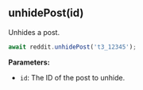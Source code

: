 ## unhidePost(id)

Unhides a post.

```typescript
await reddit.unhidePost('t3_12345');
```

**Parameters:**

- `id`: The ID of the post to unhide.